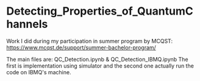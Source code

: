 # Detecting_Properties_of_QuantumChannels
 Work I did during my participation in summer program by MCQST:
https://www.mcqst.de/support/summer-bachelor-program/

The main files are: QC_Detection.ipynb & QC_Detection_IBMQ.ipynb
The first is implementation using simulator and the second one actually run the code on IBMQ's machine.

